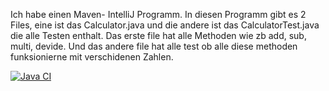 Ich habe einen Maven- IntelliJ Programm. In diesen Programm gibt es 2
Files, eine ist das Calculator.java und die andere ist das
CalculatorTest.java die alle Testen enthalt. Das erste file hat alle
Methoden wie zb add, sub, multi, devide. Und das andere file hat alle
test ob alle diese methoden funksionierne mit verschidenen Zahlen.

[![Java CI](https://github.com/FatjonaCeni/Integration/actions/workflows/ci.yml/badge.svg)](https://github.com/FatjonaCeni/Integration/actions/workflows/ci.yml)